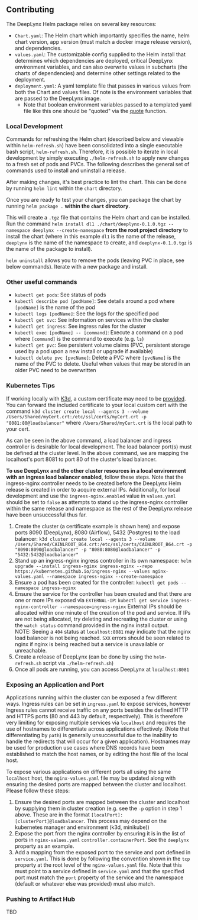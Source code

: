 ## Contributing

The DeepLynx Helm package relies on several key resources:
- `Chart.yaml`: The Helm chart which importantly specifies the name, helm chart version, app version (must
  match a docker image release version), and dependencies.
- `values.yaml`: The customizable config supplied to the Helm install that determines which dependencies
  are deployed, critical DeepLynx environment variables, and can also overwrite values in subcharts (the
  charts of dependencies) and determine other settings related to the deployment.
- `deployment.yaml`: A yaml template file that passes in various values from both the Chart and values files.
  Of note is the environment variables that are passed to the DeepLynx image.
  - Note that boolean environment variables passed to a templated yaml file like this one should be "quoted" 
  via the [quote](https://helm.sh/docs/chart_template_guide/functions_and_pipelines/) function.

### Local Development

Commands for refreshing the Helm chart (described below and viewable within `helm-refresh.sh`) have been consolidated 
into a single executable bash script, `helm-refresh.sh`. Therefore, it is possible to iterate in local development by 
simply executing `./helm-refresh.sh` to apply new changes to a fresh set of pods and PVCs. The following describes the 
general set of commands used to install and uninstall a release.  

After making changes, it's best practice to lint the chart. This can be done by running `helm lint` within the
`chart` directory.

Once you are ready to test your changes, you can package the chart by running `helm package .` **within the
`chart` directory**.

This will create a `.tgz` file that contains the Helm chart and can be installed. Run the command `helm install
dl1 ./chart/deeplynx-0.1.0.tgz --namespace deeplynx --create-namespace` **from the root project directory** to install 
the chart (where in this example `dl1` is the name of the release, `deeplynx` is the name of the namespace to create, 
and `deeplynx-0.1.0.tgz` is the name of the package to install).

`helm uninstall` allows you to remove the pods (leaving PVC in place, see below commands). Iterate with a
new package and install.

### Other useful commands
- `kubectl get pods`: See status of pods
- `kubectl describe pod [podName]`: See details around a pod where `[podName]` is the name of the pod
- `kubectl logs [podName]`: See the logs for the specified pod
- `kubectl get svc`: See information on services within the cluster
- `kubectl get ingress`: See ingress rules for the cluster
- `kubectl exec [podName] -- [command]`: Execute a command on a pod where `[command]` is the command to
  execute (e.g. `ls`)
- `kubectl get pvc`: See persistent volume claims (PVC, persistent storage used by a pod upon a new install
  or upgrade if available)
- `kubectl delete pvc [pvcName]`: Delete a PVC where `[pvcName]` is the name of the PVC to delete. Useful
  when values that may be stored in an older PVC need to be overwritten

### Kubernetes Tips

If working locally with [K3d](https://k3d.io/), a custom certificate may need to be
[provided](https://k3d.io/v5.3.0/faq/faq/#pods-fail-to-start-x509-certificate-signed-by-unknown-authority).
You can forward the included certificate to your local custom cert with the command
`k3d cluster create local --agents 3 --volume /Users/Shared/myCert.crt:/etc/ssl/certs/myCert.crt -p "8081:80@loadbalancer"`
where `/Users/Shared/myCert.crt` is the local path to your cert.

As can be seen in the above command, a load balancer and ingress controller is desirable for local development. The load 
balancer port(s) must be defined at the cluster level. In the above command, we are mapping the localhost's port 8081 
to port 80 of the cluster's load balancer. 

**To use DeepLynx and the other cluster resources in a local environment with an ingress load balancer enabled**, follow these 
steps. Note that the ingress-nginx controller needs to be created before the DeepLynx Helm release is created in order 
to acquire external IPs. Additionally, for local development and use the `ingress-nginx.enabled` value in `values.yaml` 
should be set to `false` as attempts to stand up the ingress-nginx controller within the same release and namespace as 
the rest of the DeepLynx release have been unsuccessful thus far.  
1. Create the cluster (a certificate example is shown here) and expose ports 8090 (DeepLynx), 8080 (Airflow), 5432 (Postgres) to the load balancer: 
`k3d cluster create local --agents 3 --volume /Users/Shared/CAINLROOT_B64.crt:/etc/ssl/certs/CAINLROOT_B64.crt -p "8090:8090@loadbalancer" -p "8080:8080@loadbalancer" -p "5432:5432@loadbalancer"`
2. Stand up an ingress-nginx ingress controller in its own namespace: 
`helm upgrade --install ingress-nginx ingress-nginx --repo https://kubernetes.github.io/ingress-nginx --values nginx-values.yaml --namespace ingress-nginx --create-namespace`
3. Ensure a pod has been created for the controller: `kubectl get pods --namespace ingress-nginx`
4. Ensure the service for the controller has been created and that there are one or more IPs exposed via `EXTERNAL-IP`:
`kubectl get service ingress-nginx-controller --namespace=ingress-nginx` External IPs should be allocated within one minute
of the creation of the pod and service. If IPs are not being allocated, try deleting and recreating the cluster or using 
the `watch status` command provided in the nginx install output.  
NOTE: Seeing a `404` status at `localhost:8081` may indicate that the nginx load balancer is not being reached. `5XX` errors 
should be seen related to nginx if nginx is being reached but a service is unavailable or unreachable.  
5. Create a release of DeepLynx (can be done by using the `helm-refresh.sh` script via `./helm-refresh.sh`)
6. Once all pods are running, you can access DeepLynx at `localhost:8081`


### Exposing an Application and Port

Applications running within the cluster can be exposed a few different ways. Ingress rules can be set in `ingress.yaml` 
to expose services, however Ingress rules cannot receive traffic on any ports besides the defined HTTP and HTTPS ports
(80 and 443 by default, respectively). This is therefore very limiting for exposing multiple services via `localhost` and 
requires the use of hostnames to differentiate across applications effectively. (Note that differentiating by `path`) is 
generally unsuccessful due to the inability to handle the redirects that will occur for a given application). Hostnames 
may be used for production use cases where DNS records have been established to match the host names, or by editing the 
host file of the local host.  

To expose various applications on different ports all using the same `localhost` host, the `nginx-values.yaml` file may 
be updated along with ensuring the desired ports are mapped between the cluster and localhost. Please follow these steps: 
1. Ensure the desired ports are mapped between the cluster and localhost by supplying them in cluster creation (e.g. see 
the `-p` option in step 1 above. These are in the format `[localPort]:[clusterPort]@loadbalancer`. This process may depend 
on the kubernetes manager and environment (k3d, minikube))
2. Expose the port from the nginx controller by ensuring it is in the list of ports in `nginx-values.yaml` `controller.containerPort`. 
See the `deeplynx` property as an example.
3. Add a mapping from the exposed port to the service and port defined in `service.yaml`. This is done by following the 
convention shown in the `tcp` property at the root level of the `nginx-values.yaml` file. Note that this must point to a 
service defined in `service.yaml` and that the specified port must match the `port` property of the service and the 
namespace (default or whatever else was provided) must also match.


### Pushing to Artifact Hub

TBD
